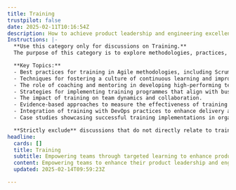 ```yaml
---
title: Training
trustpilot: false
date: 2025-02-11T10:16:54Z
description: How to achieve product leadership and engineering excellence through training.
Instructions: |-
  **Use this category only for discussions on Training.**  
  The purpose of this category is to explore methodologies, practices, and frameworks that enhance product leadership and engineering excellence through effective training strategies. It focuses on the development of skills, knowledge, and competencies necessary for teams to thrive in Agile, DevOps, and Lean environments.

  **Key Topics:**
  - Best practices for training in Agile methodologies, including Scrum and Kanban.
  - Techniques for fostering a culture of continuous learning and improvement.
  - The role of coaching and mentoring in developing high-performing teams.
  - Strategies for implementing training programmes that align with business agility.
  - The impact of training on team dynamics and collaboration.
  - Evidence-based approaches to measure the effectiveness of training initiatives.
  - Integration of training with DevOps practices to enhance delivery and operational excellence.
  - Case studies showcasing successful training implementations in organisations.

  **Strictly exclude** discussions that do not directly relate to training methodologies, such as general Agile or DevOps principles without a focus on training, unrelated business strategies, or personal anecdotes that do not contribute to the understanding of training in a technical context.
headline:
  cards: []
  title: Training
  subtitle: Empowering teams through targeted learning to enhance product leadership and engineering capabilities.
  content: Empowering teams to enhance their product leadership and engineering skills through structured learning initiatives. Posts should explore effective practices in continuous improvement, team dynamics, performance metrics, and the integration of feedback loops, drawing insights from industry thought leaders and frameworks that promote adaptive learning and innovation.
  updated: 2025-02-14T09:59:23Z

---
```


